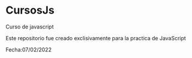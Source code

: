 # CursosJs
Curso de javascript

Este repositorio fue creado exclisivamente para la practica de JavaScript

Fecha:07/02/2022
